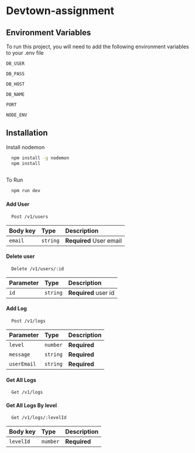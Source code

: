 # Devtown-assignment

## Environment Variables

To run this project, you will need to add the following environment variables to your .env file

`DB_USER`

`DB_PASS`

`DB_HOST`

`DB_NAME`

`PORT`

`NODE_ENV`


## Installation

Install nodemon 

```bash
  npm install -g nodemon
  npm install
  
```

To Run

```bash
  npm run dev
```

#### Add User

```http
  Post /v1/users
```

| Body key | Type     | Description                |
| :-------- | :------- | :------------------------- |
| `email` | `string` | **Required** User email |

#### Delete user

```http
  Delete /v1/users/:id
```

| Parameter | Type     | Description                       |
| :-------- | :------- | :-------------------------------- |
| `id`      | `string` | **Required** user id|

#### Add Log

```http
  Post /v1/logs
```

| Parameter | Type     | Description                       |
| :-------- | :------- | :-------------------------------- |
| `level`      | `number` | **Required** |
| `message`      | `string` | **Required**|
| `userEmail`      | `string` | **Required**|

#### Get All Logs

```http
  Get /v1/logs
```

#### Get All Logs By level

```http
  Get /v1/logs/:levelId
```

| Body key | Type     | Description                |
| :-------- | :------- | :------------------------- |
| `levelId` | `number` | **Required** |
